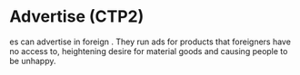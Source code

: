 # Advertise (CTP2)

es can advertise in foreign . They run ads for products that foreigners have no access to, heightening desire for material goods and causing people to be unhappy.
